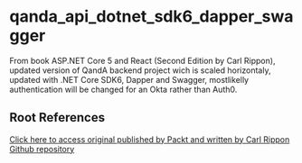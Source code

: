 # qanda_api_dotnet_sdk6_dapper_swagger
From book ASP.NET Core 5 and React (Second Edition by Carl Rippon), updated version of QandA backend project wich is scaled horizontaly, updated with .NET Core SDK6, Dapper and Swagger, mostlikelly authentication will be changed for an Okta rather than Auth0.

## Root References

<div align="left">
    <a href="https://github.com/PacktPublishing/ASP.NET-Core-5-and-React-Second-Edition">Click here to access original published by Packt and written by Carl Rippon Github repository</a>
</div>

